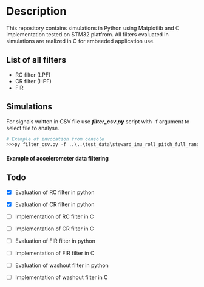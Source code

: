 # Description

This repository contains simulations in Python using Matplotlib and C implementation tested on STM32 platfrom. All filters evaluated in simulations are realized in C for embeeded application use. 

## List of all filters
 - RC filter (LPF)
 - CR filter (HPF)
 - FIR

## Simulations
For signals written in CSV file use ***filter_csv.py*** script with -f argument to select file to analyse. 

```python
# Example of invocation from console
>>>py filter_csv.py -f ..\..\test_data\steward_imu_roll_pitch_full_range_1_0Hz.csv
```

#### Example of accelerometer data filtering
[example_pic]: simulations/pics/filter_analysis_example.png "Example pic"


## Todo
 - [x] Evaluation of RC filter in python
 - [x] Evaluation of CR filter in python
 - [ ] Implementation of RC filter in C   
 - [ ] Implementation of CR filter in C   
 - [ ] Evaluation of FIR filter in python   
 - [ ] Implementation of FIR filter in C   
 - [ ] Evaluation of washout filter in python
 - [ ] Implementation of washout filter in C

    
